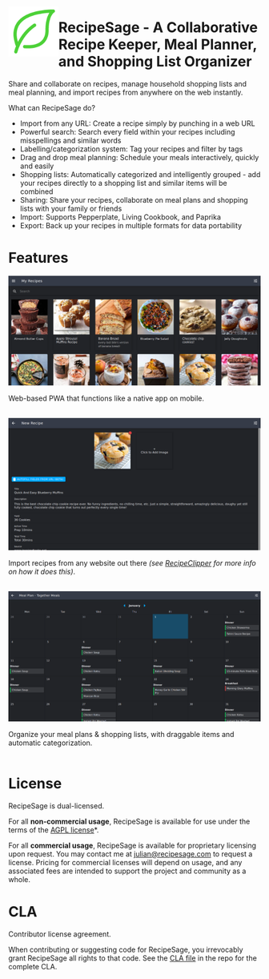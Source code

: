 <img align="left" width="100" height="100" src="Frontend/src/assets/imgs/logo_green.png"></img>

# RecipeSage - A Collaborative Recipe Keeper, Meal Planner, and Shopping List Organizer

Share and collaborate on recipes, manage household shopping lists and meal planning, and import recipes from anywhere on the web instantly.

What can RecipeSage do?

- Import from any URL: Create a recipe simply by punching in a web URL
- Powerful search: Search every field within your recipes including misspellings and similar words
- Labelling/categorization system: Tag your recipes and filter by tags
- Drag and drop meal planning: Schedule your meals interactively, quickly and easily
- Shopping lists: Automatically categorized and intelligently grouped - add your recipes directly to a shopping list and similar items will be combined
- Sharing: Share your recipes, collaborate on meal plans and shopping lists with your family or friends
- Import: Supports Pepperplate, Living Cookbook, and Paprika
- Export: Back up your recipes in multiple formats for data portability

# Features

<img src="Assets/myrecipes-desktop.png"></img>

Web-based PWA that functions like a native app on mobile.
<br /><br />

<img src="Assets/createrecipe-desktop.png"></img>

Import recipes from any website out there *(see [RecipeClipper](https://github.com/julianpoy/recipeclipper) for more info on how it does this)*.
<br /><br />

<img src="Assets/mealplan-desktop.png"></img>

Organize your meal plans & shopping lists, with draggable items and automatic categorization.
<br /><br />

# License

RecipeSage is dual-licensed.

For all **non-commercial usage**, RecipeSage is available for use under the terms of the [AGPL license](https://www.gnu.org/licenses/agpl-3.0.en.html)*.

For all **commercial usage**, RecipeSage is available for proprietary licensing upon request. You may contact me at julian@recipesage.com to request a license.
Pricing for commercial licenses will depend on usage, and any associated fees are intended to support the project and community as a whole.

# CLA
Contributor license agreement.

When contributing or suggesting code for RecipeSage, you irrevocably grant RecipeSage all rights to that code. See the [CLA file](docs/CLA.md) in the repo for the complete CLA.
